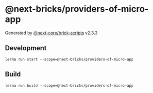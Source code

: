 # @next-bricks/providers-of-micro-app

Generated by [@next-core/brick-scripts] v2.3.3

## Development

`lerna run start --scope=@next-bricks/providers-of-micro-app`

## Build

`lerna run build --scope=@next-bricks/providers-of-micro-app`

[@next-core/brick-scripts]: https://github.com/easyops-cn/next-core/tree/master/packages/brick-scripts
